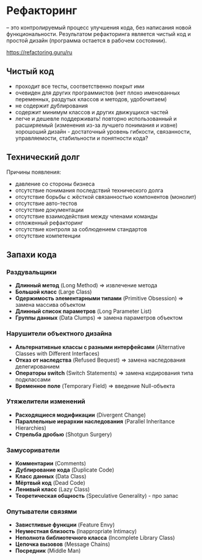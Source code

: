 # Рефакторинг 

– это контролируемый процесс улучшения кода, без написания новой функциональности.
Результатом рефакторинга является чистый код и простой дизайн (программа остается в рабочем состоянии).

https://refactoring.guru/ru


## Чистый код

- проходит все тесты, соответственно покрыт ими
- очевиден для других программистов (нет плохо именованных переменных, раздутых классов и методов, удобочитаем)
- не содержит дублирования
- содержит минимум классов и других движущихся частей
- легче и дешевле поддерживать!
повторно использованный и расширяемый (изменения из-за лучшего понимания и извне)
хорошоший дизайн - достаточный уровень гибкости, связанности, управляемости, стабильности и понятности кода?

## Технический долг

Причины появления:
- давление со стороны бизнеса
- отсутствие понимания последствий технического долга
- отсутствие борьбы с жёсткой связанностью компонентов (монолит)
- отсутствие авто-тестов
- отсутствие документации
- отсутствие взаимодействия между членами команды
- отложенный рефакторинг
- отсутствие контроля за соблюдением стандартов
- отсутствие компетенции


## Запахи кода

### Раздувальщики

- **Длинный метод** (Long Method)  &rArr;  извлечение метода
- **Большой класс** (Large Class) 
- **Одержимость элементарными типами** (Primitive Obsession)  &rArr;  замена массива объектом
- **Длинный список параметров** (Long Parameter List) 
- **Группы данных** (Data Clumps)  &rArr;  замена параметров объектом

### Нарушители объектного дизайна

- **Альтернативные классы с разными интерфейсами** (Alternative Classes with Different Interfaces)
- **Отказ от наследства** (Refused Bequest)  &rArr;  замена наследования делегированием
- **Операторы switch** (Switch Statements)  &rArr;  замена кодирования типа подклассами
- **Временное поле** (Temporary Field)  &rArr;  введение Null-объекта

### Утяжелители изменений

- **Расходящиеся модификации** (Divergent Change)
- **Параллельные иерархии наследования** (Parallel Inheritance Hierarchies)
- **Стрельба дробью** (Shotgun Surgery)

### Замусориватели

- **Комментарии** (Comments)
- **Дублирование кода** (Duplicate Code)
- **Класс данных** (Data Class)
- **Мёртвый код** (Dead Code)
- **Ленивый класс** (Lazy Class)
- **Теоретическая общность** (Speculative Generality) - про запас

### Опутыватели связями

- **Завистливые функции** (Feature Envy)
- **Неуместная близость** (Inappropriate Intimacy)
- **Неполнота библиотечного класса** (Incomplete Library Class)
- **Цепочка вызовов** (Message Chains)
- **Посредник** (Middle Man)
